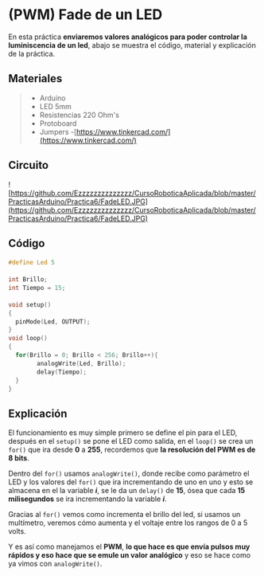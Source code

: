 # (PWM) Fade de un LED 

En esta práctica **enviaremos valores analógicos para poder controlar la luminiscencia de un led**, abajo se muestra el código, material y explicación de la práctica.

## Materiales 
> - Arduino
> - LED 5mm 
> - Resistencias 220 Ohm's 
> - Protoboard
> - Jumpers
> -[https://www.tinkercad.com/](https://www.tinkercad.com/)

## Circuito
![https://github.com/Ezzzzzzzzzzzzzz/CursoRoboticaAplicada/blob/master/PracticasArduino/Practica6/FadeLED.JPG](https://github.com/Ezzzzzzzzzzzzzz/CursoRoboticaAplicada/blob/master/PracticasArduino/Practica6/FadeLED.JPG)

## Código
```c
#define Led 5

int Brillo;
int Tiempo = 15;

void setup()
{
  pinMode(Led, OUTPUT);
}
void loop()
{
  for(Brillo = 0; Brillo < 256; Brillo++){
    	analogWrite(Led, Brillo);
    	delay(Tiempo);
  }
}
```

## Explicación 

El funcionamiento es muy simple primero se define el pin para el LED, después en el ``setup()`` se pone el LED como salida, en el ``loop()`` se crea un ``for()`` que ira desde **0** a **255**, recordemos que **la resolución del PWM es de 8 bits**.

Dentro del ``for()`` usamos ``analogWrite()``, donde recibe como parámetro el LED y los valores del ``for()`` que ira incrementando de uno en uno y esto se almacena en el la variable ***i***, se le da un ``delay()`` de **15**, ósea que cada **15 milisegundos** se ira incrementando la variable ***i***.

Gracias al  ``for()`` vemos como incrementa el brillo del led, si usamos un multímetro, veremos cómo aumenta y  el voltaje entre los rangos de 0 a 5 volts. 

Y es así como manejamos el **PWM**, **lo que hace es que envía pulsos muy rápidos y eso hace que se emule un valor analógico** y eso se hace como ya vimos con ``analogWrite()``.
<!--stackedit_data:
eyJoaXN0b3J5IjpbLTk2NzI2MzA0NSwtODI5OTAzNjExLC0xMD
Q0MDc1NjIwLC0xNjc3MDE4MTAyLC0yMTgwNTUxMzFdfQ==
-->
